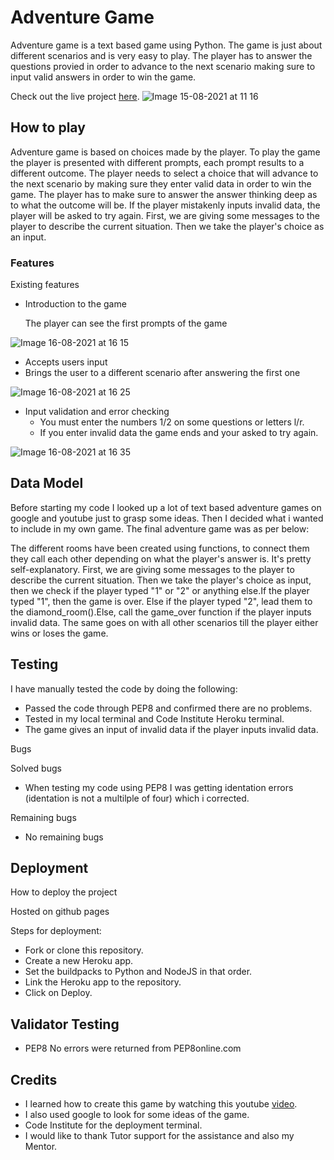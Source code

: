 # Adventure Game

Adventure game is a text based game using Python. The game is just about different scenarios and is very easy to play. The player has to answer the questions provied in order to advance to the next scenario making sure to input valid answers in order to win the game. 

Check out the live project [here](https://adventure-game-py.herokuapp.com/).
![Image 15-08-2021 at 11 16](https://user-images.githubusercontent.com/81257331/129475101-437fbfcf-11b0-47e9-baa4-05e7a505f6ee.jpg)

## How to play

Adventure game is based on choices made by the player. To play the game the player is presented with different prompts, each prompt results to a different outcome. The player needs to select a choice that will advance to the next scenario by making sure they enter valid data in order to win the game. The player has to make sure to answer the answer thinking deep as to what the outcome will be. If the player mistakenly inputs invalid data, the player will be asked to try again. First, we are giving some messages to the player to describe the current situation. Then we take the player's choice as an input. 


### Features
 Existing features
 * Introduction to the game
 
    The player can see the first prompts of the game
  
 ![Image 16-08-2021 at 16 15](https://user-images.githubusercontent.com/81257331/129587155-ad34fdf0-033c-4fd8-96c2-215175a9a915.jpg)
 
  * Accepts users input
  * Brings the user to a different scenario after answering the first one
   

![Image 16-08-2021 at 16 25](https://user-images.githubusercontent.com/81257331/129588779-54764694-019d-40af-ab9f-bab8db05a8aa.jpg)

* Input validation and error checking
   * You must enter the numbers 1/2 on some questions or letters l/r.
   * If you enter invalid data the game ends and your asked to try again.

![Image 16-08-2021 at 16 35](https://user-images.githubusercontent.com/81257331/129590192-85b5e0fd-47c6-4b7f-b9e7-a9667a608f5a.jpg)

## Data Model

Before starting my code I looked up a lot of text based adventure games on google and youtube just to grasp some ideas. Then I decided what i wanted to include in my own game. The final adventure game was as per below:


The different rooms have been created using functions, to connect them they call each other depending on what the player's answer is. It's pretty self-explanatory. First, we are giving some messages to the player to describe the current situation. Then we take the player's choice as input, then we check if the player typed "1" or "2" or anything else.If the player typed "1", then the game is over. Else if the player typed "2", lead them to the diamond_room().Else, call the game_over function if the player inputs invalid data. The same goes on with all other scenarios till the player either wins or loses the game.

 
## Testing

I have manually tested the code by doing the following:
* Passed the code through PEP8 and confirmed there are no problems.
* Tested in my local terminal and Code Institute Heroku terminal.
* The game gives an input of invalid data if the player inputs invalid data.


 Bugs
  
   Solved bugs
   * When testing my code using PEP8 I was getting identation errors (identation is not a multilple of four) which i corrected.
 
   Remaining bugs
   * No remaining bugs


 ## Deployment
 How to deploy the project

 Hosted on github pages

 Steps for deployment:

  * Fork or clone this repository.
  * Create a new Heroku app.
  * Set the buildpacks to Python and NodeJS in that order.
  * Link the Heroku app to the repository.
  * Click on Deploy.
 
  
## Validator Testing 
 * PEP8
  No errors were returned from PEP8online.com
  
  ## Credits
   * I learned how to create this game by watching this youtube [video](https://www.youtube.com/watch?v=DEcFCn2ubSg).
   * I also used google to look for some ideas of the game.
   * Code Institute for the deployment terminal.
   * I would like to thank Tutor support for the assistance and also my Mentor.
  
  
  
